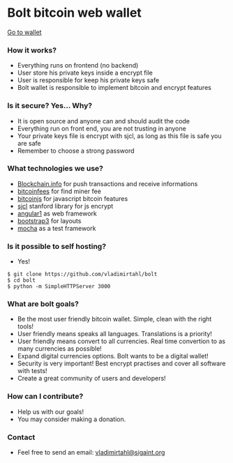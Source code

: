 # Bolt bitcoin web wallet
[Go to wallet](http://vladimirtahl.github.io/bolt)

### How it works?
 - Everything runs on frontend (no backend)
 - User store his private keys inside a encrypt file
 - User is responsible for keep his private keys safe
 - Bolt wallet is responsible to implement bitcoin and encrypt features

### Is it secure? Yes... Why?
 - It is open source and anyone can and should audit the code
 - Everything run on front end, you are not trusting in anyone
 - Your private keys file is encrypt with sjcl, as long as this file is safe you are safe
 - Remember to choose a strong password 

### What technologies we use?
 - [Blockchain.info](https://blockchain.info/) for push transactions and receive informations
 - [bitcoinfees](https://bitcoinfees.21.co/) for find miner fee
 - [bitcoinjs](https://bitcoinjs.org/) for javascript bitcoin features
 - [sjcl](https://crypto.stanford.edu/sjcl/) stanford library for js encrypt
 - [angular1](https://angularjs.org/) as web framework
 - [bootstrap3](http://getbootstrap.com/) for layouts
 - [mocha](https://mochajs.org/) as a test framework

### Is it possible to self hosting?
 - Yes!
 
```
$ git clone https://github.com/vladimirtahl/bolt
$ cd bolt
$ python -m SimpleHTTPServer 3000
```

### What are bolt goals?
 - Be the most user friendly bitcoin wallet. Simple, clean with the right tools!
 - User friendly means speaks all languages. Translations is a priority!
 - User friendly means convert to all currencies. Real time convertion to as many currencies as possible!
 - Expand digital currencies options. Bolt wants to be a digital wallet!
 - Security is very important! Best encrypt practises and cover all software with tests!
 - Create a great community of users and developers!

### How can I contribute?
 - Help us with our goals!
 - You may consider making a donation.

### Contact
 - Feel free to send an email: vladimirtahl@sigaint.org
